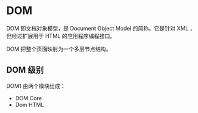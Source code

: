 # DOM

DOM 即文档对象模型，是 Document Object Model 的简称。它是针对 XML ，但经过扩展用于 HTML 的应用程序编程接口。

DOM 把整个页面映射为一个多层节点结构。

## DOM 级别

DOM1 由两个模块组成：

* DOM Core
* Dom HTML



